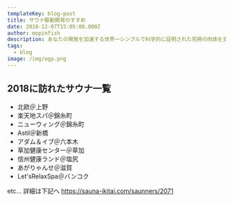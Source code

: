 ```yaml
---
templateKey: blog-post
title: サウナ駆動開発のすすめ
date: 2018-12-07T15:05:00.000Z
author: mopinfish
description: あなたの開発を加速する世界一シンプルで科学的に証明された究極の肉体を支える技術
tags:
  - blog
image: /img/ogp.png
---
```

## 2018に訪れたサウナ一覧
* 北欧＠上野
* 楽天地スパ＠錦糸町
* ニューウィング＠錦糸町
* Astil＠新橋
* アダム＆イブ＠六本木
* 草加健康センター＠草加
* 信州健康ランド＠塩尻
* あがりゃんせ＠滋賀
* Let'sRelaxSpa＠バンコク

etc...
詳細は下記へ
https://sauna-ikitai.com/saunners/2071
